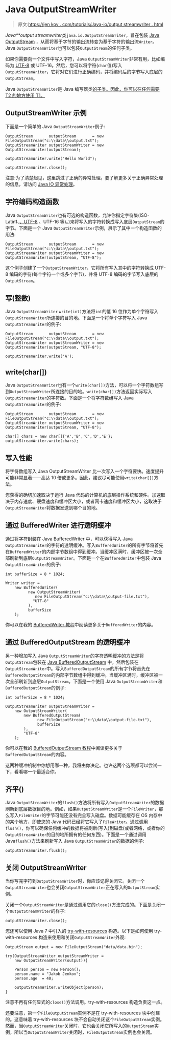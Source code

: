 # Java OutputStreamWriter

> 原文:[https://jen kov . com/tutorials/Java-io/output streamwriter . html](https://jenkov.com/tutorials/java-io/outputstreamwriter.html)

*Java**output streamwriter*类`java.io.OutputStreamWriter`，旨在包装 [Java OutputStream](outputstream.html) ，从而将基于字节的输出流转变为基于字符的输出流`Writer`。Java `OutputStreamWriter`也可以包装`OutputStream`的任何子类。

如果你需要向一个文件中写入字符，Java `OutputStreamWriter`非常有用，比如编码为 [UTF-8](/unicode/utf-8.html) 或 UTF-16。然后，您可以将字符(`char`值)写入`OutputStreamWriter`，它将对它们进行正确编码，并将编码后的字节写入底层的`OutputStream`。

Java `OutputStreamWriter`是 Java 编写器类[的子类。因此，你可以在任何需要 T2 的地方使用 T1。](writer.html)

## OutputStreamWriter 示例

下面是一个简单的 Java `OutputStreamWriter`例子:

```
OutputStream       outputStream       = new FileOutputStream("c:\\data\\output.txt");
OutputStreamWriter outputStreamWriter = new OutputStreamWriter(outputStream);

outputStreamWriter.write("Hello World");

outputStreamWriter.close();

```

注意:为了清楚起见，这里跳过了正确的异常处理。要了解更多关于正确异常处理的信息，请访问 [Java IO 异常处理](io-exception-handling.html)。

## 字符编码构造函数

Java `OutputStreamWriter`也有可选的构造函数，允许你指定字符集(ISO-Latin1、[、UTF-8](/unicode/utf-8.html) 、UTF-16 等)。)来将写入的字符转换成写入底层`OutputStream`的字节。下面是一个 Java `OutputStreamWriter`示例，展示了其中一个构造函数的用法:

```
OutputStream       outputStream       = new FileOutputStream("c:\\data\\output.txt");
OutputStreamWriter outputStreamWriter = new OutputStreamWriter(outputStream, "UTF-8");

```

这个例子创建了一个`OutputStreamWriter`，它将所有写入其中的字符转换成 UTF-8 编码的字符(每个字符一个或多个字节)，并将 UTF-8 编码的字节写入底层的`OutputStream`。

## 写(整数)

Java `OutputStreamWriter` `write(int)`方法将`int`的低 16 位作为单个字符写入`OutputStreamWriter`所连接的目的地。下面是一个将单个字符写入 Java `OutputStreamWriter`的例子:

```
OutputStream       outputStream       = new FileOutputStream("c:\\data\\output.txt");
OutputStreamWriter outputStreamWriter = new OutputStreamWriter(outputStream, "UTF-8");

outputStreamWriter.write('A');

```

## write(char[])

Java `OutputStreamWriter`也有一个`write(char[])`方法，可以将一个字符数组写到`OutputStreamWriter`所连接的目的地。`write(char[])`方法返回实际写入`OutputStreamWriter`的字符数。下面是一个将字符数组写入 Java `OutputStreamWriter`的例子:

```
OutputStream       outputStream       = new FileOutputStream("c:\\data\\output.txt");
OutputStreamWriter outputStreamWriter = new OutputStreamWriter(outputStream, "UTF-8");

char[] chars = new char[]{'A','B','C','D','E'};
outputStreamWriter.write(chars);

```

## 写入性能

将字符数组写入 Java OutputStreamWriter 比一次写入一个字符要快。速度提升可能非常显著——高达 10 倍或更多。因此，建议尽可能使用`write(char[])`方法。

您获得的确切加速取决于运行 Java 代码的计算机的底层操作系统和硬件。加速取决于内存速度、硬盘速度和缓冲区大小，或者网卡速度和缓冲区大小，这取决于`OutputStreamWriter`将数据发送到哪个目的地。

## 通过 BufferedWriter 进行透明缓冲

通过将字符封装在 Java BufferedWriter 中，可以获得写入 Java `OutputStreamWriter`的字符的透明缓冲。写入`BufferedWriter`的所有字节将首先在`BufferedWriter`的内部字节数组中得到缓冲。当缓冲区满时，缓冲区被一次全部刷新到底层`OutputStreamWriter`。下面是一个在`BufferedWriter`中包装 Java `OutputStreamWriter`的例子:

```
int bufferSize = 8 * 1024;

Writer writer =
    new BufferedWriter(
          new OutputStreamWriter(
             new FileOutputStream("c:\\data\\output-file.txt"),
            "UTF-8"
          ),
          bufferSize
    );

```

你可以在我的 [BufferedWriter 教程](bufferedwriter.html)中阅读更多关于`BufferedWriter`的内容。

## 通过 BufferedOutputStream 的透明缓冲

另一种增加写入 Java `OutputStreamWriter`的字符透明缓冲的方法是将`OutputStream`包装在 [Java BufferedOutputStream](bufferedoutputstream.html) 中，然后包装在`OutputStreamWriter`中。写入`BufferedOutputStream`的所有字节将首先在`BufferedOutputStream`的内部字节数组中得到缓冲。当缓冲区满时，缓冲区被一次全部刷新到底层`OutputStream`。下面是一个使用 Java `OutputStreamWriter`和`BufferedOutputStream`的例子:

```
int bufferSize = 8 * 1024;

OutputStreamWriter outputStreamWriter =
    new OutputStreamWriter(
        new BufferedOutputStream(
              new FileOutputStream("c:\\data\\output-file.txt"),
              bufferSize
        ),
        "UTF-8"
    );

```

你可以在我的 [BufferedOutputStream 教程](bufferedoutputstream.html)中阅读更多关于`BufferedOutputStream`的内容。

这两种缓冲机制中你想用哪一种，我将由你决定。也许这两个选项都可以尝试一下，看看哪一个最适合你。

## 齐平()

Java `OutputStreamWriter`的`flush()`方法将所有写入`OutputStreamWriter`的数据刷新到底层数据目的地。例如，如果`OutputStreamWriter`是一个`FileWriter`，那么写入`FileWriter`的字节可能还没有完全写入磁盘。数据可能缓存在 OS 内存中的某个地方，即使您的 Java 代码已经将它写入了`FileWriter`。通过调用`flush()`，你可以确保任何缓冲的数据将被刷新(写入)到磁盘(或者网络，或者你的`OutputStreamWriter`的目的地所拥有的任何东西)。下面是一个通过调用 Java`flush()`方法来刷新写入 Java `OutputStreamWriter`的数据的例子:

```
outputStreamWriter.flush();

```

## 关闭 OutputStreamWriter

当你写完字符到`OutputStreamWriter`时，你应该记得关闭它。关闭一个`OutputStreamWriter`也会关闭`OutputStreamWriter`正在写入的`OutputStream`实例。

关闭一个`OutputStreamWriter`是通过调用它的`close()`方法完成的。下面是关闭一个`OutputStreamWriter`的样子:

```
outputStreamWriter.close();

```

您还可以使用 Java 7 中引入的 [try-with-resources](/java-exception-handling/try-with-resources.html) 构造。以下是如何使用 try-with-resources 构造来使用和关闭`OutputStreamWriter`外观:

```
OutputStream output = new FileOutputStream("data/data.bin");

try(OutputStreamWriter outputStreamWriter =
    new OutputStreamWriter(output)){

    Person person = new Person();
    person.name = "Jakob Jenkov";
    person.age  = 40;

    outputStreamWriter.writeObject(person);
}

```

注意不再有任何显式的`close()`方法调用。try-with-resources 构造负责这一点。

还要注意，第一个`FileOutputStream`实例不是在 try-with-resources 块中创建的。这意味着 try-with-resources 块不会自动关闭这个`FileOutputStream`实例。然而，当`OutputStreamWriter`关闭时，它也会关闭它所写入的`OutputStream`实例，所以当`OutputStreamWriter`关闭时，`FileOutputStream`实例也会关闭。